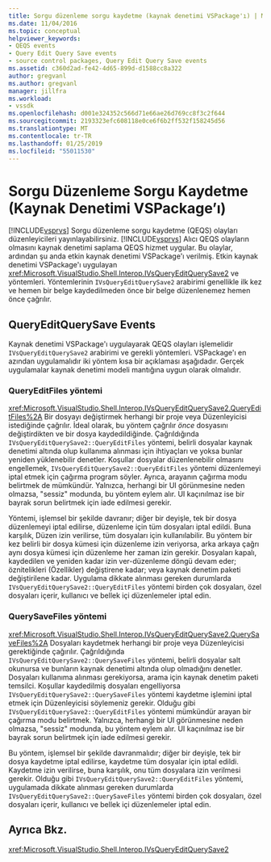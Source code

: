 ```yaml
---
title: Sorgu düzenleme sorgu kaydetme (kaynak denetimi VSPackage'ı) | Microsoft Docs
ms.date: 11/04/2016
ms.topic: conceptual
helpviewer_keywords:
- QEQS events
- Query Edit Query Save events
- source control packages, Query Edit Query Save events
ms.assetid: c360d2ad-fe42-4d65-899d-d1588cc8a322
author: gregvanl
ms.author: gregvanl
manager: jillfra
ms.workload:
- vssdk
ms.openlocfilehash: d001e324352c566d71e66ae26d769cc8f3c2f644
ms.sourcegitcommit: 2193323efc608118e0ce6f6b2ff532f158245d56
ms.translationtype: MT
ms.contentlocale: tr-TR
ms.lasthandoff: 01/25/2019
ms.locfileid: "55011530"
---
```

# <a name="query-edit-query-save-source-control-vspackage"></a>Sorgu Düzenleme Sorgu Kaydetme (Kaynak Denetimi VSPackage’ı)
[!INCLUDE[vsprvs](../../code-quality/includes/vsprvs_md.md)] Sorgu düzenleme sorgu kaydetme (QEQS) olayları düzenleyicileri yayınlayabilirsiniz. [!INCLUDE[vsprvs](../../code-quality/includes/vsprvs_md.md)] Alıcı QEQS olayların olmasını kaynak denetimi saplama QEQS hizmet uygular. Bu olaylar, ardından şu anda etkin kaynak denetimi VSPackage'ı verilmiş. Etkin kaynak denetimi VSPackage'ı uygulayan <xref:Microsoft.VisualStudio.Shell.Interop.IVsQueryEditQuerySave2> ve yöntemleri. Yöntemlerinin `IVsQueryEditQuerySave2` arabirimi genellikle ilk kez ve hemen bir belge kaydedilmeden önce bir belge düzenlenemez hemen önce çağrılır.  
  
## <a name="queryeditquerysave-events"></a>QueryEditQuerySave Events  
 Kaynak denetimi VSPackage'ı uygulayarak QEQS olayları işlemelidir `IVsQueryEditQuerySave2` arabirimi ve gerekli yöntemleri. VSPackage'ı en azından uygulamalıdır iki yöntem kısa bir açıklaması aşağıdadır. Gerçek uygulamalar kaynak denetimi modeli mantığına uygun olarak olmalıdır.  
  
### <a name="queryeditfiles-method"></a>QueryEditFiles yöntemi  
 <xref:Microsoft.VisualStudio.Shell.Interop.IVsQueryEditQuerySave2.QueryEditFiles%2A> Bir dosyayı değiştirmek herhangi bir proje veya Düzenleyicisi istediğinde çağrılır. İdeal olarak, bu yöntem çağrılır *önce* dosyasını değiştirdikten ve bir dosya kaydedildiğinde. Çağrıldığında `IVsQueryEditQuerySave2::QueryEditFiles` yöntemi, belirli dosyalar kaynak denetimi altında olup kullanıma alınması için ihtiyaçları ve yoksa bunlar yeniden yüklenebilir denetler. Koşullar dosyalar düzenlenebilir olmasını engellemek, `IVsQueryEditQuerySave2::QueryEditFiles` yöntemi düzenlemeyi iptal etmek için çağırma program söyler. Ayrıca, arayanın çağırma modu belirtmek de mümkündür. Yalnızca, herhangi bir UI görünmesine neden olmazsa, "sessiz" modunda, bu yöntem eylem alır. UI kaçınılmaz ise bir bayrak sorun belirtmek için iade edilmesi gerekir.  
  
 Yöntemi, işlemsel bir şekilde davranır; diğer bir deyişle, tek bir dosya düzenlemeyi iptal edilirse, düzenleme için tüm dosyaları iptal edildi. Buna karşılık, Düzen izin verilirse, tüm dosyaları için kullanılabilir. Bu yöntem bir kez belirli bir dosya kümesi için düzenleme izin veriyorsa, arka arkaya çağrı aynı dosya kümesi için düzenleme her zaman izin gerekir. Dosyaları kapalı, kaydedilen ve yeniden kadar izin ver-düzenleme döngü devam eder; öznitelikleri (Özellikler) değiştirene kadar; veya kaynak denetim paketi değiştirilene kadar. Uygulama dikkate alınması gereken durumlarda `IVsQueryEditQuerySave2::QueryEditFiles` yöntemi birden çok dosyaları, özel dosyaları içerir, kullanıcı ve bellek içi düzenlemeler iptal edin.  
  
### <a name="querysavefiles-method"></a>QuerySaveFiles yöntemi  
 <xref:Microsoft.VisualStudio.Shell.Interop.IVsQueryEditQuerySave2.QuerySaveFiles%2A> Dosyaları kaydetmek herhangi bir proje veya Düzenleyicisi gerektiğinde çağırılır. Çağrıldığında `IVsQueryEditQuerySave2::QuerySaveFiles` yöntemi, belirli dosyalar salt okunursa ve bunların kaynak denetimi altında olup olmadığını denetler. Dosyaları kullanıma alınması gerekiyorsa, arama için kaynak denetim paketi temsilci. Koşullar kaydedilmiş dosyaları engelliyorsa `IVsQueryEditQuerySave2::QuerySaveFiles` yöntemi kaydetme işlemini iptal etmek için Düzenleyicisi söylemeniz gerekir. Olduğu gibi `IVsQueryEditQuerySave2::QueryEditFiles` yöntemi mümkündür arayan bir çağırma modu belirtmek. Yalnızca, herhangi bir UI görünmesine neden olmazsa, "sessiz" modunda, bu yöntem eylem alır. UI kaçınılmaz ise bir bayrak sorun belirtmek için iade edilmesi gerekir.  
  
 Bu yöntem, işlemsel bir şekilde davranmalıdır; diğer bir deyişle, tek bir dosya kaydetme iptal edilirse, kaydetme tüm dosyalar için iptal edildi. Kaydetme izin verilirse, buna karşılık, onu tüm dosyalara izin verilmesi gerekir. Olduğu gibi `IVsQueryEditQuerySave2::QueryEditFiles` yöntemi, uygulamada dikkate alınması gereken durumlarda `IVsQueryEditQuerySave2::QuerySaveFiles` yöntemi birden çok dosyaları, özel dosyaları içerir, kullanıcı ve bellek içi düzenlemeler iptal edin.  
  
## <a name="see-also"></a>Ayrıca Bkz.  
 <xref:Microsoft.VisualStudio.Shell.Interop.IVsQueryEditQuerySave2>